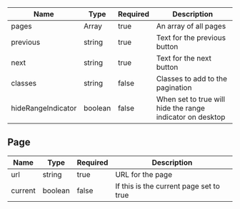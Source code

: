 | Name               | Type        | Required | Description                                               |
| ------------------ | ----------- | -------- | --------------------------------------------------------- |
| pages              | Array<Page> | true     | An array of all pages                                     |
| previous           | string      | true     | Text for the previous button                              |
| next               | string      | true     | Text for the next button                                  |
| classes            | string      | false    | Classes to add to the pagination                          |
| hideRangeIndicator | boolean     | false    | When set to true will hide the range indicator on desktop |

## Page

| Name    | Type    | Required | Description                             |
| ------- | ------- | -------- | --------------------------------------- |
| url     | string  | true     | URL for the page                        |
| current | boolean | false    | If this is the current page set to true |
